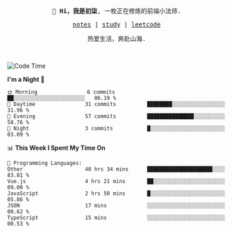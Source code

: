 <p align="center">
  <samp>
    <span><strong>👋 Hi，我是初柒</strong>,</span>
    <span>一枚正在修炼的前端小法师.</span>
  </samp>
</p>

<p align="center">
  <samp>
    <a href="https://www.wolai.com/dec-seven/wyPFvMTwAcD9muc6RMfThB">notes</a> |
    <a href="https://github.com/dec-seven/fe-study">study</a> |
    <a href="https://leetcode.cn/u/dec-seven/">leetcode</a>
  </samp>
</p>
<p align="center">
  <samp>
    <span>热爱生活，奔赴山海.</span>
  </samp>
</p>
<br>

<!--START_SECTION:waka-->
![Code Time](http://img.shields.io/badge/Code%20Time-1%2C033%20hrs%2037%20mins-blue)

**I'm a Night 🦉** 

```text
🌞 Morning                6 commits           ██░░░░░░░░░░░░░░░░░░░░░░░   06.19 % 
🌆 Daytime                31 commits          ████████░░░░░░░░░░░░░░░░░   31.96 % 
🌃 Evening                57 commits          ███████████████░░░░░░░░░░   58.76 % 
🌙 Night                  3 commits           █░░░░░░░░░░░░░░░░░░░░░░░░   03.09 % 
```


📊 **This Week I Spent My Time On** 

```text
💬 Programming Languages: 
Other                    40 hrs 34 mins      █████████████████████░░░░   83.81 % 
Vue.js                   4 hrs 21 mins       ██░░░░░░░░░░░░░░░░░░░░░░░   09.00 % 
JavaScript               2 hrs 50 mins       █░░░░░░░░░░░░░░░░░░░░░░░░   05.86 % 
JSON                     17 mins             ░░░░░░░░░░░░░░░░░░░░░░░░░   00.62 % 
TypeScript               15 mins             ░░░░░░░░░░░░░░░░░░░░░░░░░   00.53 % 
```


<!--END_SECTION:waka-->

